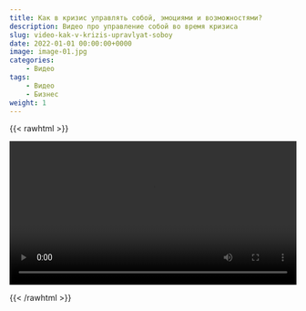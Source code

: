 ```yaml
---
title: Как в кризис управлять собой, эмоциями и возможностями?
description: Видео про управление собой во время кризиса
slug: video-kak-v-krizis-upravlyat-soboy
date: 2022-01-01 00:00:00+0000
image: image-01.jpg
categories:
    - Видео
tags:
    - Видео
    - Бизнес
weight: 1       
---
```





{{< rawhtml >}} 

<video width=100% controls>
    <source src="/videos/kak-v-krizis-upravlyat-soboy.mp4" type="video/mp4">
    Your browser does not support the video tag.  
</video>
<style>
    .article-image img {
            height: 0px !important;
    }
</style>


{{< /rawhtml >}}

